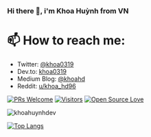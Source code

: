 ### Hi there 👋, i'm Khoa Huỳnh from VN

<!--
**khoahuynhdev/khoahuynhdev** is a ✨ _special_ ✨ repository because its `README.md` (this file) appears on your GitHub profile.

Here are some ideas to get you started:

- 🔭 I’m currently working on ...
- 🌱 I’m currently learning on ...
- 👯 I’m looking to collaborate on ...
- 🤔 I’m looking for help with ...
- 💬 Ask me about ...
- 📫 How to reach me: ...
- 😄 Pronouns: ...
- ⚡ Fun fact: ...
-->

# 📫 How to reach me:

- Twitter: [@khoa0319](https://twitter.com/khoa0319)
- Dev.to: [khoa0319](https://dev.to/khoa0319)
- Medium Blog: [@khoahd](https://medium.com/@khoahd)
- Reddit: [u/khoa_hd96](https://www.reddit.com/user/khoa_hd96)

[![PRs Welcome](https://img.shields.io/badge/PRs-welcome-brightgreen.svg?style=flat&logo=github)](https://github.com/khoahuynhdev) [![Visitors](https://visitor-badge.glitch.me/badge?page_id=khoahuynhdev.visitor-badge)](https://github.com/khoahuynhdev) [![Open Source Love](https://badges.frapsoft.com/os/v2/open-source.svg?v=103)](https://github.com/khoahuynhdev)

<div align="left">
  <img src="https://github-readme-stats.vercel.app/api?username=khoahuynhdev&show_icons=true&count_private=true&theme=vue" alt="khoahuynhdev" />
</div>


[![Top Langs](https://github-readme-stats.vercel.app/api/top-langs/?username=khoahuynhdev&langs_count=10&hide=html,css&layout=compact)](https://github.com/anuraghazra/github-readme-stats)
